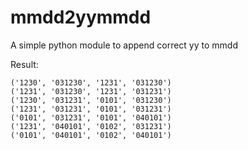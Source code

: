 # mmdd2yymmdd
A simple python module to append correct yy to mmdd

Result:

	('1230', '031230', '1231', '031230')
	('1231', '031230', '1231', '031231')
	('1230', '031231', '0101', '031230')
	('1231', '031231', '0101', '031231')
	('0101', '031231', '0101', '040101')
	('1231', '040101', '0102', '031231')
	('0101', '040101', '0102', '040101')
